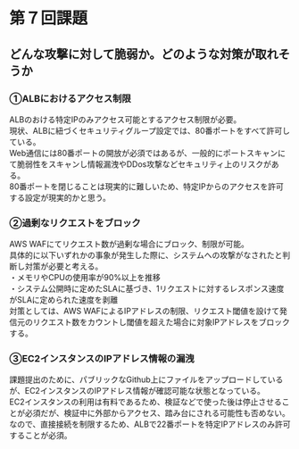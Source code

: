# 第７回課題  
## どんな攻撃に対して脆弱か。どのような対策が取れそうか
### ①ALBにおけるアクセス制限
ALBのおける特定IPのみアクセス可能とするアクセス制限が必要。  
現状、ALBに紐づくセキュリティグループ設定では、80番ポートをすべて許可している。  
Web通信には80番ポートの開放が必須ではあるが、一般的にポートスキャンにて脆弱性をスキャンし情報漏洩やDDos攻撃などセキュリティ上のリスクがある。  
80番ポートを閉じることは現実的に難しいため、特定IPからのアクセスを許可する設定が現実的かと思う。  
### ②過剰なリクエストをブロック
AWS WAFにてリクエスト数が過剰な場合にブロック、制限が可能。  
具体的に以下いずれかの事象が発生した際に、システムへの攻撃がなされたと判断し対策が必要と考える。  
・メモリやCPUの使用率が90%以上を推移  
・システム公開時に定めたSLAに基づき、1リクエストに対するレスポンス速度がSLAに定められた速度を剥離    
対策としては、AWS WAFによるIPアドレスの制限、リクエスト閾値を設けて発信元のリクエスト数をカウントし閾値を超えた場合に対象IPアドレスをブロックする。  
### ③EC2インスタンスのIPアドレス情報の漏洩
課題提出のために、パブリックなGithub上にファイルをアップロードしているが、EC2インスタンスのIPアドレス情報が確認可能な状態となっている。  
EC2インスタンスの利用は有料であるため、検証などで使った後は停止させることが必須だが、検証中に外部からアクセス、踏み台にされる可能性も否めない。  
なので、直接接続を制限するため、ALBで22番ポートを特定IPアドレスのみ許可することが必須。  
